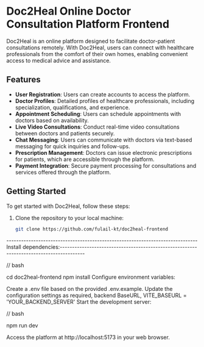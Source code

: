 # Doc2Heal Online Doctor Consultation Platform Frontend

Doc2Heal is an online platform designed to facilitate doctor-patient consultations remotely. With Doc2Heal, users can connect with healthcare professionals from the comfort of their own homes, enabling convenient access to medical advice and assistance.

## Features

- **User Registration**: Users can create accounts to access the platform.
- **Doctor Profiles**: Detailed profiles of healthcare professionals, including specialization, qualifications, and experience.
- **Appointment Scheduling**: Users can schedule appointments with doctors based on availability.
- **Live Video Consultations**: Conduct real-time video consultations between doctors and patients securely.
- **Chat Messaging**: Users can communicate with doctors via text-based messaging for quick inquiries and follow-ups.
- **Prescription Management**: Doctors can issue electronic prescriptions for patients, which are accessible through the platform.
- **Payment Integration**: Secure payment processing for consultations and services offered through the platform.

## Getting Started

To get started with Doc2Heal, follow these steps:

1. Clone the repository to your local machine:
   ```bash
   git clone https://github.com/fulail-kt/doc2heal-frontend

------------------------------------------------------------------------------Install dependencies:----------------------------------------------------------------------------------------

//  bash

cd doc2heal-frontend
npm install
Configure environment variables:

Create a .env file based on the provided .env.example.
Update the configuration settings as required, backend BaseURL,               VITE_BASEURL = 'YOUR_BACKEND_SERVER'
Start the development server:

//     bash

npm run dev

Access the platform at http://localhost:5173 in your web browser.
